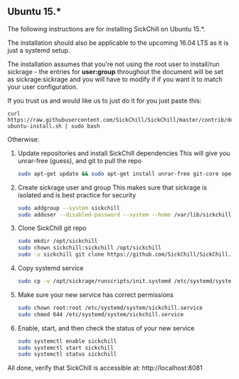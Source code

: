 ## Ubuntu 15.*
The following instructions are for installing SickChill on Ubuntu 15.*.
 
The installation should also be applicable to the upcoming 16.04 LTS as it is just a systemd setup.
 
The installation assumes that you're not using the root user to install/run sickrage - the entries for **user:group** throughout the document will be set as sickrage:sickrage and you will have to modify if if you want it to match your user configuration.
 
If you trust us and would like us to just do it for you just paste this:
 
    curl https://raw.githubusercontent.com/SickChill/SickChill/master/contrib/debian-ubuntu-install.sh | sudo bash

Otherwise:
 
1. Update repositories and install SickChill dependencies
    This will give you unrar-free (guess), and git to pull the repo
 
   ```bash
   sudo apt-get update && sudo apt-get install unrar-free git-core openssl libssl-dev python2.7
   ```
 
2. Create sickrage user and group
    This makes sure that sickrage is isolated and is best practice for security
   
    ```bash
    sudo addgroup --system sickchill
    sudo adduser --disabled-password --system --home /var/lib/sickchill--gecos "SickChill" --ingroup sickchill sickchill
    ```
   
3. Clone SickChill git repo
 
    ```bash
    sudo mkdir /opt/sickchill 
    sudo chown sickchill:sickchill /opt/sickchill
    sudo -u sickchill git clone https://github.com/SickChill/SickChill.git /opt/sickchill
    ```
 
 
4. Copy systemd service
 
    ```bash
    sudo cp -v /opt/sickrage/runscripts/init.systemd /etc/systemd/system/sickchill.service
    ```
 
5. Make sure your new service has correct permissions
 
    ```bash
    sudo chown root:root /etc/systemd/system/sickchill.service
    sudo chmod 644 /etc/systemd/system/sickchill.service
    ```
 
6. Enable, start, and then check the status of your new service
   
    ```bash
    sudo systemctl enable sickchill
    sudo systemctl start sickchill
    sudo systemctl status sickchill
    ```
 
All done, verify that SickChill is accessible at: http://localhost:8081
